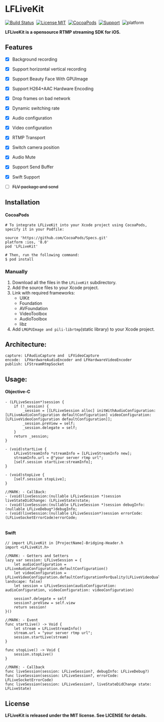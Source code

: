 LFLiveKit
==============

[![Build Status](https://travis-ci.org/LaiFengiOS/LFLiveKit.svg)](https://travis-ci.org/LaiFengiOS/LFLiveKit)&nbsp;
[![License MIT](https://img.shields.io/badge/license-MIT-green.svg?style=flat)](https://raw.githubusercontent.com/chenliming777/LFLiveKit/master/LICENSE)&nbsp;
[![CocoaPods](http://img.shields.io/cocoapods/v/LFLiveKit.svg?style=flat)](http://cocoapods.org/?q=LFLiveKit)&nbsp;
[![Support](https://img.shields.io/badge/support-ios8%2B-orange.svg)](https://www.apple.com/nl/ios/)&nbsp;
![platform](https://img.shields.io/badge/platform-ios-ff69b4.svg)&nbsp;


**LFLiveKit is a opensource RTMP streaming SDK for iOS.**  

## Features

- [x] 	Background recording
- [x] 	Support horizontal vertical recording
- [x] 	Support Beauty Face With GPUImage
- [x] 	Support H264+AAC Hardware Encoding
- [x] 	Drop frames on bad network 
- [x] 	Dynamic switching rate
- [x] 	Audio configuration
- [x] 	Video configuration
- [x] 	RTMP Transport
- [x] 	Switch camera position
- [x] 	Audio Mute
- [x] 	Support Send Buffer
- [x] 	Swift Support
- [ ] 	~~FLV package and send~~

  
## Installation

#### CocoaPods
	# To integrate LFLiveKit into your Xcode project using CocoaPods, specify it in your Podfile:

	source 'https://github.com/CocoaPods/Specs.git'
	platform :ios, '8.0'
	pod 'LFLiveKit'
	
	# Then, run the following command:
	$ pod install


### Manually

1. Download all the files in the `LFLiveKit` subdirectory.
2. Add the source files to your Xcode project.
3. Link with required frameworks:
    * UIKit
    * Foundation
    * AVFoundation
    * VideoToolbox
    * AudioToolbox
    * libz
5. Add `LMGPUImage and pili-librtmp`(static library) to your Xcode project.

## Architecture:

	capture: LFAudioCapture and  LFVideoCapture
	encode:  LFHardwareAudioEncoder and LFHardwareVideoEncoder
	publish: LFStreamRtmpSocket
	
## Usage:
#### Objective-C
```
- (LFLiveSession*)session {
    if (!_session) {
        _session = [[LFLiveSession alloc] initWithAudioConfiguration:[LFLiveAudioConfiguration defaultConfiguration] videoConfiguration:[LFLiveVideoConfiguration defaultConfiguration]];
        _session.preView = self;
        _session.delegate = self;
    }
    return _session;
}
	
- (void)startLive {	
	LFLiveStreamInfo *streamInfo = [LFLiveStreamInfo new];
	streamInfo.url = @"your server rtmp url";
	[self.session startLive:streamInfo];
}

- (void)stopLive {
	[self.session stopLive];
}

//MARK: - CallBack:
- (void)liveSession:(nullable LFLiveSession *)session liveStateDidChange: (LFLiveState)state;
- (void)liveSession:(nullable LFLiveSession *)session debugInfo:(nullable LFLiveDebug*)debugInfo;
- (void)liveSession:(nullable LFLiveSession*)session errorCode:(LFLiveSocketErrorCode)errorCode;
	
```
#### Swift

```
// import LFLiveKit in [ProjectName]-Bridging-Header.h
import <LFLiveKit.h> 

//MARK: - Getters and Setters
lazy var session: LFLiveSession = {
    let audioConfiguration = LFLiveAudioConfiguration.defaultConfiguration()
    let videoConfiguration = LFLiveVideoConfiguration.defaultConfigurationForQuality(LFLiveVideoQuality.Low3, landscape: false)
    let session = LFLiveSession(audioConfiguration: audioConfiguration, videoConfiguration: videoConfiguration)
        
    session?.delegate = self
    session?.preView = self.view
    return session!
}()

//MARK: - Event
func startLive() -> Void { 
    let stream = LFLiveStreamInfo()
    stream.url = "your server rtmp url";
    session.startLive(stream)
}

func stopLive() -> Void {
    session.stopLive()
}

//MARK: - Callback
func liveSession(session: LFLiveSession?, debugInfo: LFLiveDebug?) 
func liveSession(session: LFLiveSession?, errorCode: LFLiveSocketErrorCode)
func liveSession(session: LFLiveSession?, liveStateDidChange state: LFLiveState)
```

## License
 **LFLiveKit is released under the MIT license. See LICENSE for details.**




